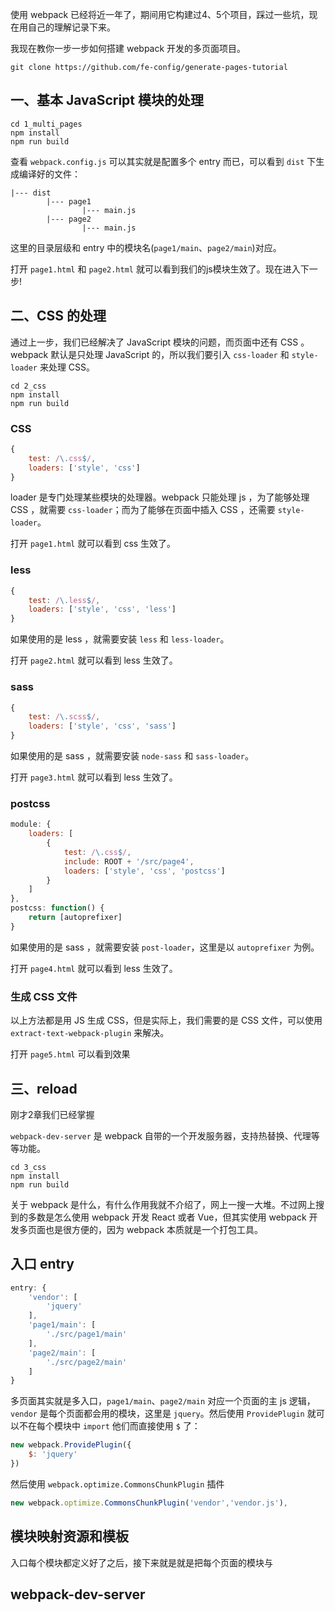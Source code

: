 使用 webpack 已经将近一年了，期间用它构建过4、5个项目，踩过一些坑，现在用自己的理解记录下来。

我现在教你一步一步如何搭建 webpack 开发的多页面项目。

```shell
git clone https://github.com/fe-config/generate-pages-tutorial 
```

## 一、基本 JavaScript 模块的处理

```shell
cd 1_multi_pages
npm install
npm run build
```

查看 `webpack.config.js` 可以其实就是配置多个 entry 而已，可以看到 `dist` 下生成编译好的文件：

```
|--- dist
        |--- page1
                |--- main.js
        |--- page2
                |--- main.js
```

这里的目录层级和 entry 中的模块名(`page1/main`、`page2/main`)对应。

打开 `page1.html` 和 `page2.html` 就可以看到我们的js模块生效了。现在进入下一步!


## 二、CSS 的处理

通过上一步，我们已经解决了 JavaScript 模块的问题，而页面中还有 CSS 。webpack 默认是只处理 JavaScript 的，所以我们要引入 `css-loader` 和 `style-loader` 来处理 CSS。

```shell
cd 2_css
npm install
npm run build
```

### CSS

```js
{
    test: /\.css$/,
    loaders: ['style', 'css']
}
```

loader 是专门处理某些模块的处理器。webpack 只能处理 js ，为了能够处理 CSS ，就需要 `css-loader`；而为了能够在页面中插入 CSS ，还需要 `style-loader`。

打开 `page1.html` 就可以看到 css 生效了。

### less

```js
{
    test: /\.less$/,
    loaders: ['style', 'css', 'less']
}
```

如果使用的是 less ，就需要安装 `less` 和 `less-loader`。

打开 `page2.html` 就可以看到 less 生效了。

### sass

```js
{
    test: /\.scss$/,
    loaders: ['style', 'css', 'sass']
}
```

如果使用的是 sass ，就需要安装 `node-sass` 和 `sass-loader`。

打开 `page3.html` 就可以看到 less 生效了。

### postcss

```js
module: {
    loaders: [
        {
            test: /\.css$/,
            include: ROOT + '/src/page4',
            loaders: ['style', 'css', 'postcss']
        }
    ]
},
postcss: function() {
    return [autoprefixer]
}
```

如果使用的是 sass ，就需要安装 `post-loader`，这里是以 `autoprefixer` 为例。

打开 `page4.html` 就可以看到 less 生效了。

### 生成 CSS 文件

以上方法都是用 JS 生成 CSS，但是实际上，我们需要的是 CSS 文件，可以使用 `extract-text-webpack-plugin` 来解决。

打开 `page5.html` 可以看到效果

## 三、reload

刚才2章我们已经掌握

`webpack-dev-server` 是 webpack 自带的一个开发服务器，支持热替换、代理等等功能。

```shell
cd 3_css
npm install
npm run build
```














关于 webpack 是什么，有什么作用我就不介绍了，网上一搜一大堆。不过网上搜到的多数是怎么使用 webpack 开发 React 或者 Vue，但其实使用 webpack 开发多页面也是很方便的，因为 webpack 本质就是一个打包工具。



## 入口 entry

```js
entry: {
    'vendor': [
        'jquery'
    ],
    'page1/main': [
        './src/page1/main'
    ],
    'page2/main': [
        './src/page2/main'
    ]
}
```

多页面其实就是多入口，`page1/main`、`page2/main` 对应一个页面的主 js 逻辑，`vendor` 是每个页面都会用的模块，这里是 `jquery`。然后使用 `ProvidePlugin` 就可以不在每个模块中 `import` 他们而直接使用 `$` 了：

```js
new webpack.ProvidePlugin({
    $: 'jquery'
})
```

然后使用 `webpack.optimize.CommonsChunkPlugin` 插件

```js
new webpack.optimize.CommonsChunkPlugin('vendor','vendor.js'),
```

## 模块映射资源和模板

入口每个模块都定义好了之后，接下来就是就是把每个页面的模块与

## webpack-dev-server




